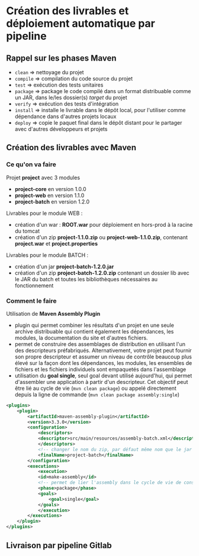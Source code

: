 # Création des livrables et déploiement automatique par pipeline

## Rappel sur les phases Maven

- `clean` => nettoyage du projet
- `compile` => compilation du code source du projet
- `test` => exécution des tests unitaires
- `package` => package le code compilé dans un format distribuable comme un JAR, dans le/les dossier(s) *target* du projet
- `verify` => exécution des tests d'intégration
- `install` => installe le livrable dans le dépôt local, pour l'utiliser comme dépendance dans d'autres projets locaux
- `deploy` => copie le paquet final dans le dépôt distant pour le partager avec d'autres développeurs et projets

## Création des livrables avec Maven

### Ce qu'on va faire

Projet **project** avec 3 modules
- **project-core** en version 1.0.0
- **project-web** en version 1.1.0
- **project-batch** en version 1.2.0

Livrables pour le module WEB :
- création d'un war : **ROOT.war** pour déploiement en hors-prod à la racine du tomcat
- création d'un zip **project-1.1.0.zip** ou **project-web-1.1.0.zip**, contenant **project.war** et **project.properties**

Livrables pour le module BATCH :
- création d'un jar **project-batch-1.2.0.jar**
- création d'un zip **project-batch-1.2.0.zip** contenant un dossier lib avec le JAR du batch et toutes les bibliothèques nécessaires au fonctionnement

### Comment le faire

Utilisation de **Maven Assembly Plugin**
- plugin qui permet combiner les résultats d'un projet en une seule archive distribuable qui contient également les dépendances, les modules, la documentation du site et d'autres fichiers.
- permet de construire des assemblages de distribution en utilisant l'un des descripteurs préfabriqués. Alternativement, votre projet peut fournir son propre descripteur et assumer un niveau de contrôle beaucoup plus élevé sur la façon dont les dépendances, les modules, les ensembles de fichiers et les fichiers individuels sont empaquetés dans l'assemblage
- utilisation du **goal single**, seul goal devant utilisé aujourd'hui, qui permet d'assembler une application à partir d'un descripteur. Cet objectif peut être lié au cycle de vie (`mvn clean package`) ou appelé directement depuis la ligne de commande (`mvn clean package assembly:single`)


```xml
<plugins>
	<plugin>
		<artifactId>maven-assembly-plugin</artifactId>
		<version>3.3.0</version>
		<configuration>
			<descriptors>
			<descriptor>src/main/resources/assembly-batch.xml</descriptor>
			</descriptors>
			<!-- changer le nom du zip, par défaut même nom que le jar -->
			<finalName>project-batch</finalName>
		</configuration>
		<executions>
			<execution>
			<id>make-assembly</id>
			<!-- permet de lier l'assembly dans le cycle de vie de construction du livrable -->
			<phase>package</phase>
			<goals>
				<goal>single</goal>
			</goals>
			</execution>
		</executions>
	</plugin>
</plugins>
```


## Livraison par pipeline Gitlab
